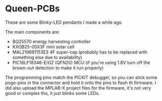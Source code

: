 # Queen-PCBs
These are some Blinky-LED pendants I made a while ago. 

The main components are:
* BQ25570 energy harvesting controller
* KXOB25-05X3F mini solar cell
* MAL219691153E3 4F super-cap (probably has to be replaced with something else due to availability)
* PIC16LF18346-E/GZ (QFN20) MCU (if you're using 1.8V turn off the brown-out detection to make it run properly)

The programming pins match the PICKIT debugger, so you can stick some pogo-pins in the connector and hold it onto the pins to flash th firmware.
I did also upload the MPLAB-X project files for the firmware, it's not very good or complex tho, it just blinks some LEDs. 
